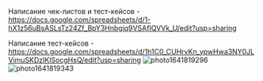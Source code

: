 Написание чек-листов и тест-кейсов - https://docs.google.com/spreadsheets/d/1-hX1z56uBsASLsTz24Zf_BpY3Hnbgiq9VSAfIQVVk_U/edit?usp=sharing

Написание тест-кейсов - https://docs.google.com/spreadsheets/d/1h1C0_CUHrvKn_ypwHwa3NY0JLVimuSKDzIKlSocgHsQ/edit?usp=sharing
![photo1641819296](https://user-images.githubusercontent.com/97447145/148769736-2336f26f-3c36-49ce-bc70-2f4bc7a096fb.jpeg)
![photo1641819343](https://user-images.githubusercontent.com/97447145/148769744-05506b78-723f-420b-b9e6-a7d9e372b2c2.jpeg)
